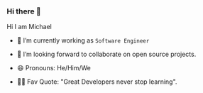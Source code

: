 ### Hi there 👋

<!--
**michael5182/michael5182** is a ✨ _special_ ✨ repository because its `README.md` (this file) appears on your GitHub profile.

Here are some ideas to get you started:

- 🔭 I’m currently working on ...
- 🌱 I’m currently learning ...
- 👯 I’m looking to collaborate on ...
- 🤔 I’m looking for help with ...
- 💬 Ask me about ...
- 📫 How to reach me: ...
- 😄 Pronouns: ...
- ⚡ Fun fact: ...
-->


Hi I am Michael

- 🔭 I’m currently working as `Software Engineer`

- 👯 I’m looking forward to collaborate on open source projects.

- 😄 Pronouns: He/Him/We

- 💪🏼 Fav Quote: "Great Developers never stop learning".
